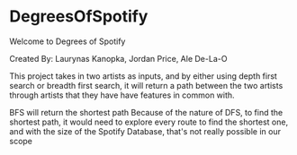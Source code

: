 # DegreesOfSpotify
Welcome to Degrees of Spotify

Created By: Laurynas Kanopka, Jordan Price, Ale De-La-O

This project takes in two artists as inputs, and by either using depth first search or breadth first search, it will return a path between the two artists through artists that they have have features in common with.

BFS will return the shortest path
Because of the nature of DFS, to find the shortest path, it would need to explore every route to find the shortest one, and with the size of the Spotify Database, that's not really possible in our scope